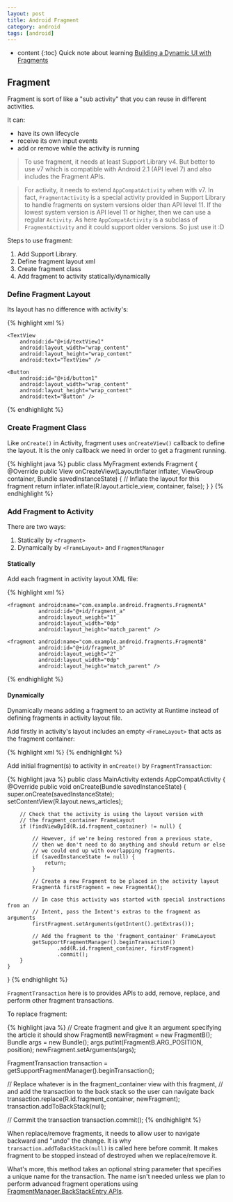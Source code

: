 ```yaml
---
layout: post
title: Android Fragment
category: android
tags: [android]
---
```

* content
{:toc}
Quick note about learning [Building a Dynamic UI with Fragments](https://developer.android.com/training/basics/fragments/index.html)

## Fragment 

Fragment is sort of like a "sub activity" that you can reuse in different activities.

It can:

* have its own lifecycle
* receive its own input events
* add or remove while the activity is running

> To use fragment, it needs at least Support Library v4. But better to use v7 which is compatible with Android 2.1 (API level 7) and also includes the Fragment APIs.

> For activity, it needs to extend `AppCompatActivity` when with v7. In fact, `FragmentActivity` is a special activity provided in Support Library to handle fragments on system versions older than API level 11. If the lowest system version is API level 11 or higher, then we can use a regular `Activity`. As here `AppCompatActivity` is a subclass of `FragmentActivity` and it could support older versions. So just use it :D

Steps to use fragment:

1. Add Support Library.
2. Define fragment layout xml
3. Create fragment class
4. Add fragment to activity statically/dynamically

### Define Fragment Layout

Its layout has no difference with activity's:

{% highlight xml %}
<?xml version="1.0" encoding="utf-8"?>
<LinearLayout xmlns:android="http://schemas.android.com/apk/res/android"
    android:layout_width="match_parent" 
    android:layout_height="match_parent"
    android:orientation="vertical" >

    <TextView
        android:id="@+id/textView1"
        android:layout_width="wrap_content"
        android:layout_height="wrap_content"
        android:text="TextView" />

    <Button
        android:id="@+id/button1"
        android:layout_width="wrap_content"
        android:layout_height="wrap_content"
        android:text="Button" />

</LinearLayout>
{% endhighlight %}

### Create Fragment Class

Like `onCreate()` in Activity, fragment uses `onCreateView()` callback to define the layout. It is the only callback we need in order to get a fragment running. 

{% highlight java %}
public class MyFragment extends Fragment {
    @Override
    public View onCreateView(LayoutInflater inflater, ViewGroup container, Bundle savedInstanceState) {
        // Inflate the layout for this fragment
        return inflater.inflate(R.layout.article_view, container, false);
    }
}
{% endhighlight %}

### Add Fragment to Activity 

There are two ways:

1. Statically by `<fragment>`
2. Dynamically by `<FrameLayout>` and `FragmentManager`

#### Statically

Add each fragment in activity layout XML file:

{% highlight xml %}
<LinearLayout xmlns:android="http://schemas.android.com/apk/res/android"
    android:orientation="horizontal"
    android:layout_width="fill_parent"
    android:layout_height="fill_parent">

    <fragment android:name="com.example.android.fragments.FragmentA"
              android:id="@+id/fragment_a"
              android:layout_weight="1"
              android:layout_width="0dp"
              android:layout_height="match_parent" />

    <fragment android:name="com.example.android.fragments.FragmentB"
              android:id="@+id/fragment_b"
              android:layout_weight="2"
              android:layout_width="0dp"
              android:layout_height="match_parent" />

</LinearLayout>
{% endhighlight %}

#### Dynamically

Dynamically means adding a fragment to an activity at Runtime instead of defining fragments in activity layout file.

Add firstly in activity's layout includes an empty `<FrameLayout>` that acts as the fragment container:

{% highlight xml %}
<FrameLayout xmlns:android="http://schemas.android.com/apk/res/android"
    android:id="@+id/fragment_container"
    android:layout_width="match_parent"
    android:layout_height="match_parent" />
{% endhighlight %}

Add initial fragment(s) to activity in `onCreate()` by `FragmentTransaction`:

{% highlight java %}
public class MainActivity extends AppCompatActivity {
    @Override
    public void onCreate(Bundle savedInstanceState) {
        super.onCreate(savedInstanceState);
        setContentView(R.layout.news_articles);

        // Check that the activity is using the layout version with
        // the fragment_container FrameLayout
        if (findViewById(R.id.fragment_container) != null) {

            // However, if we're being restored from a previous state,
            // then we don't need to do anything and should return or else
            // we could end up with overlapping fragments.
            if (savedInstanceState != null) {
                return;
            }

            // Create a new Fragment to be placed in the activity layout
            FragmentA firstFragment = new FragmentA();
            
            // In case this activity was started with special instructions from an
            // Intent, pass the Intent's extras to the fragment as arguments
            firstFragment.setArguments(getIntent().getExtras());
            
            // Add the fragment to the 'fragment_container' FrameLayout
            getSupportFragmentManager().beginTransaction()
                    .add(R.id.fragment_container, firstFragment)
                    .commit();
        }
    }
}
{% endhighlight %}

`FragmentTransaction` here is to provides APIs to add, remove, replace, and perform other fragment transactions.

To replace fragment:

{% highlight java %}
// Create fragment and give it an argument specifying the article it should show
FragmentB newFragment = new FragmentB();
Bundle args = new Bundle();
args.putInt(FragmentB.ARG_POSITION, position);
newFragment.setArguments(args);

FragmentTransaction transaction = getSupportFragmentManager().beginTransaction();

// Replace whatever is in the fragment_container view with this fragment,
// and add the transaction to the back stack so the user can navigate back
transaction.replace(R.id.fragment_container, newFragment);
transaction.addToBackStack(null);

// Commit the transaction
transaction.commit();
{% endhighlight %}

When replace/remove fragments, it needs to allow user to navigate backward and "undo" the change. It is why `transaction.addToBackStack(null)` is called here before commit. It makes fragment to be stopped instead of destroyed when we replace/remove it. 

What's more, this method takes an optional string parameter that specifies a unique name for the transaction. The name isn't needed unless we plan to perform advanced fragment operations using [FragmentManager.BackStackEntry APIs](https://developer.android.com/reference/android/support/v4/app/FragmentManager.BackStackEntry.html).